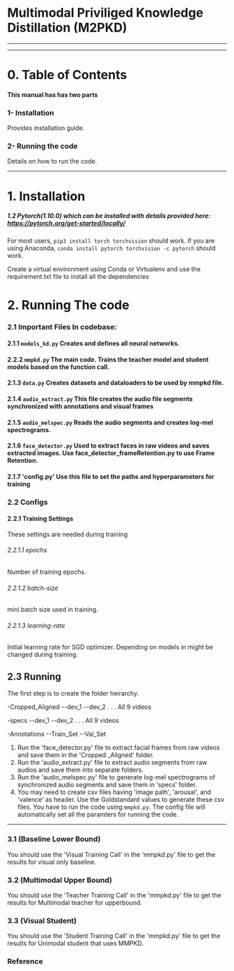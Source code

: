 # Multimodal Priviliged Knowledge Distillation (M2PKD)



----------------
----------------

# 0. Table of Contents
#### This manual has has two parts
### 1- Installation
Provides installation guide.
### 2- Running the code
Details on how to run the code.

----------------
# 1. Installation
##### 1.2 Pytorch(1.10.0) which can be installed with details provided here: https://pytorch.org/get-started/locally/
For most users, ```pip3 install torch torchvision``` should work.
If you are using Anaconda, ```conda install pytorch torchvision -c pytorch``` should work. 

Create a virtual environment using Conda or Virtualenv and use the requirement.txt file to install all the dependencies


# 2. Running The code
### 2.1 Important Files In codebase: 
#### 2.1.1 `models_kd.py` Creates and defines all neural networks.
#### 2.2.2 `mmpkd.py` The main code. Trains the teacher model and student models based on the function call.	
#### 2.1.3 `data.py` Creates datasets and dataloaders to be used by mmpkd file.
#### 2.1.4 `audio_extract.py` This file creates the audio file segments synchronized with annotations and visual frames
#### 2.1.5 `audio_melspec.py` Reads the audio segments and creates log-mel spectrograms.
#### 2.1.6 `face_detector.py` Used to extract faces in raw videos and saves extracted images. Use face_detector_frameRetention.py to use Frame Retention.
#### 2.1.7 'config.py' Use this file to set the paths and hyperparameters for training 

### 2.2 Configs
#### 2.2.1 Training Settings
These settings are needed during training
###### 2.2.1.1 epochs
Number of training epochs.
###### 2.2.1.2 batch-size
mini batch size used in training.
###### 2.2.1.3 learning-rate
Initial learning rate for SGD optimizer. Depending on models in might be changed during training.



## 2.3 Running
The first step is to create the folder heirarchy.

-Cropped_Aligned
--dev_1
--dev_2
.
.
.
All 9 videos 

-specs
--dev_1
--dev_2
.
.
.
All 9 videos 

-Annotations
--Train_Set
--Val_Set
 
1) Run the 'face_detector.py' file to extract facial frames from raw videos and save them in the 'Cropped _Aligned' folder.
2) Run the 'audio_extract.py' file to extract audio segments from raw audios and save them into separate folders.
3) Run the 'audio_melspec.py' file to generate log-mel spectrograms of synchronized audio segments and save them in 'specs' folder.
4) You may need to create csv files having 'image path', 'arousal', and 'valence' as header. Use the Goldstandard values to generate these csv files.
You have to run the code using `mmpkd.py`. The config file will automatically set all the paramters for running the code.
 

------


### 3.1 (Baseline Lower Bound)
You should use the 'Visual Training Call' in the 'mmpkd.py' file to get the results for visual only baseline.

### 3.2 (Multimodal Upper Bound)
You should use the 'Teacher Training Call' in the 'mmpkd.py' file to get the results for Multimodal teacher for upperbound.

### 3.3 (Visual Student)
You should use the 'Student Training Call' in the 'mmpkd.py' file to get the results for Unimodal student that uses MMPKD.



### Reference

```
